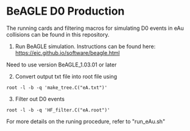 # BeAGLE D0 Production

The running cards and filtering macros for simulating D0 events in eAu
collisions can be found in this repository. 

1) Run BeAGLE simulation. Instructions can be found here:
https://eic.github.io/software/beagle.html

Need to use version BeAGLE_1.03.01 or later

2) Convert output txt file into root file using 
```
root -l -b -q 'make_tree.C("eA.txt")'
```

3) Filter out D0 events
```
root -l -b -q 'HF_filter.C("eA.root")'
```

For more details on the runing procedure, refer to "run_eAu.sh"
